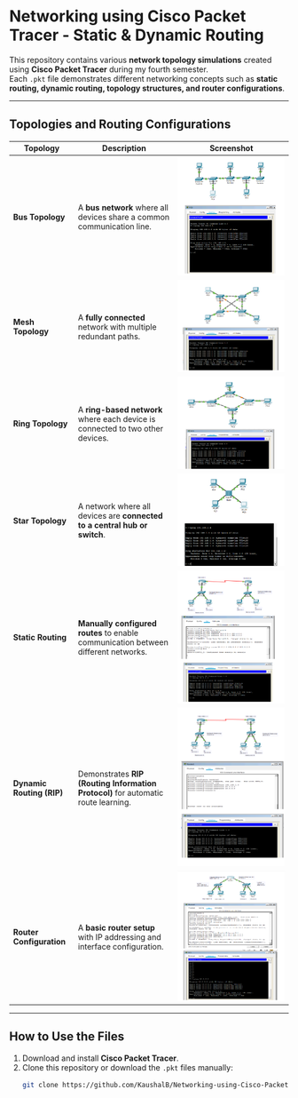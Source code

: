 # Networking using Cisco Packet Tracer - Static & Dynamic Routing

This repository contains various **network topology simulations** created using **Cisco Packet Tracer** during my fourth semester.  
Each `.pkt` file demonstrates different networking concepts such as **static routing, dynamic routing, topology structures, and router configurations**.

---

##  **Topologies and Routing Configurations**

| Topology | Description | Screenshot |
|----------|------------|------------|
| **Bus Topology** | A **bus network** where all devices share a common communication line. | ![Bus Topology](./screenshots/bustopology.png) |
| **Mesh Topology** | A **fully connected** network with multiple redundant paths. | ![Mesh Topology](./screenshots/meshtpology.png) |
| **Ring Topology** | A **ring-based network** where each device is connected to two other devices. | ![Ring Topology](./screenshots/ringtopology.png) |
| **Star Topology** | A network where all devices are **connected to a central hub or switch**. | ![Star Topology](./screenshots/startopology.png) |
| **Static Routing** | **Manually configured routes** to enable communication between different networks. | ![Static Routing](./screenshots/staticrouting.png) |
| **Dynamic Routing (RIP)** | Demonstrates **RIP (Routing Information Protocol)** for automatic route learning. | ![Dynamic Routing](./screenshots/dynamicrouting.png) |
| **Router Configuration** | A **basic router setup** with IP addressing and interface configuration. | ![Router Configuration](./screenshots/routerconfig.png) |

---

##  **How to Use the Files**
1. Download and install **Cisco Packet Tracer**.
2. Clone this repository or download the `.pkt` files manually:
   ```bash
   git clone https://github.com/KaushalB/Networking-using-Cisco-Packet-Tracer.git

